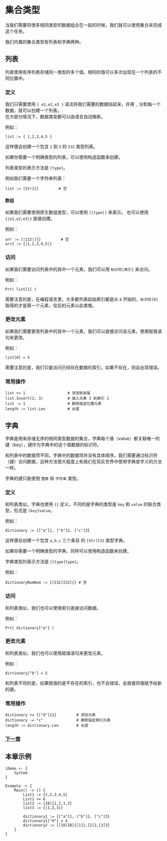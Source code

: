 # 集合类型
当我们需要将很多相同类型的数据组合在一起的时候，我们就可以使用集合来完成这个任务。

我们内置的集合类型有列表和字典两种。

## 列表
列表使用有序列表存储同一类型的多个值。相同的值可以多次出现在一个列表的不同位置中。

### 定义
我们只需要使用 `{ e1,e2,e3 }` 语法将我们需要的数据括起来，并用 `,` 分割每一个数据，就可以创建一个列表。  
在大部分情况下，数据类型都可以由语言自动推断。

例如：
```
list := { 1,2,3,4,5 }
```
这样便会创建一个包含 `1` 到 `5` 的 `I32` 类型列表。

如果你需要一个明确类型的列表，可以使用构造函数来创建。

列表类型的表示方法是 `[type]`。

例如我们需要一个字符串列表：
```
list := [Str]{}         # 空     
```
#### 数组
如果我们需要使用原生数组类型，可以使用 `[|type|]` 来表示。
也可以使用 `{|e1,e2,e3|}` 直接创建。

例如：
```
arr := [|I32|]{}         # 空
arr2 := {|1,2,3,4,5|}
```
### 访问
如果我们需要访问列表中的其中一个元素，我们可以用 `标识符[索引]` 来访问。

例如：
```
Prt( list[1] )
```
需要注意的是，在编程语言里，大多数列表起始索引都是从 `0` 开始的，`标识符[0]` 取得的才是第一个元素，往后的元素以此类推。
### 更改元素
如果我们需要更改列表中的其中一个元素，我们可以直接访问该元素，使用赋值语句来更改。

例如：
```
list[0] = 5
```
需要注意的是，我们只能访问已经存在数据的索引，如果不存在，则会出现错误。
### 常用操作
```
list += 1                   # 添加到末尾
list.Insert(2, 3)           # 插入元素 3 到索引 2
list -= 1                   # 删除指定位置元素
length := list.Len          # 长度
```
## 字典
字典是用来存储无序的相同类型数据的集合，字典每个值（value）都关联唯一的键（key），键作为字典中的这个值数据的标识符。

和列表中的数据项不同，字典中的数据项并没有具体顺序。我们需要通过标识符（键）访问数据，这种方法很大程度上和我们在现实世界中使用字典查字义的方法一样。

字典的键只能使用 `整数` 和 `字符串` 类型。
### 定义
和列表类似，字典也使用 `{}` 定义，不同的是字典的类型是 `key` 和 `value` 的联合类型，形式是 `[key]value`。

例如：
```
dictionary := {["a"]1, ["b"]2, ["c"]3}
```
这样便会创建一个包含 `a,b,c` 三个条目 的 `[Str]I32` 类型字典。

如果你需要一个明确类型的字典，同样可以使用构造函数来创建。

字典类型的表示方法是 `[[type]type]`。

例如：
```
dictionaryNumNum := [[I32]I32]{} # 空
```
### 访问
和列表类似，我们也可以使用索引直接访问数据。

例如：
```
Prt( dictionary["a"] )
```
### 更改元素
和列表类似，我们也可以使用赋值语句来更改元素。

例如：
```
dictionary["b"] = 5
```
和列表不同的是，如果赋值的是不存在的索引，也不会错误，会直接将值赋予给新的键。
### 常用操作
```
dictionary += {["d"]11}         # 添加元素
dictionary -= "c"               # 删除指定索引元素
length := dictionary.Len        # 长度
```
### [下一章](judgment.md)

## 本章示例
```
\Demo <- {
    System
}

Example -> {
    Main() -> () {
        List1 := {1,2,3,4,5}
        List1 += 6
        list2 := [I8]{1,2,1,2}
        list3 := {|1,2,3|}

        dictionary1 := {["a"]1, ["b"]2, ["c"]3}
        dictionary1["d"] = 4
        dictionary2 := [[I8]I8]{[1]1,[2]2,[3]3}
    }
}
```
